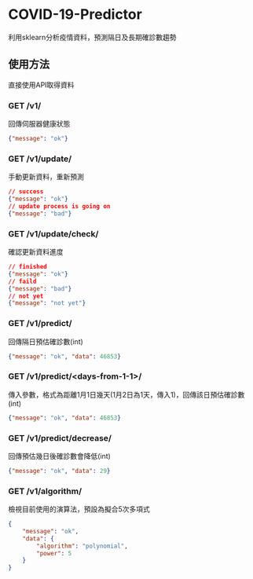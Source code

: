 # COVID-19-Predictor

利用sklearn分析疫情資料，預測隔日及長期確診數趨勢

## 使用方法

直接使用API取得資料

### **GET** /v1/

回傳伺服器健康狀態

```json
{"message": "ok"}
```

### **GET** /v1/update/

手動更新資料，重新預測

```json
// success
{"message": "ok"}
// update process is going on
{"message": "bad"}
```

### **GET** /v1/update/check/

確認更新資料進度

```json
// finished
{"message": "ok"}
// faild
{"message": "bad"}
// not yet
{"message": "not yet"}
```

### **GET** /v1/predict/

回傳隔日預估確診數(int)

```json
{"message": "ok", "data": 46853}
```

### **GET** /v1/predict/\<days-from-1-1\>/

傳入參數，格式為距離1月1日幾天(1月2日為1天，傳入1)，回傳該日預估確診數(int)

```json
{"message": "ok", "data": 46853}
```

### **GET** /v1/predict/decrease/

回傳預估幾日後確診數會降低(int)

```json
{"message": "ok", "data": 29}
```

### **GET** /v1/algorithm/

檢視目前使用的演算法，預設為擬合5次多項式

```json
{
    "message": "ok",
    "data": {
        "algorithm": "polynomial",
        "power": 5
    }
}
```